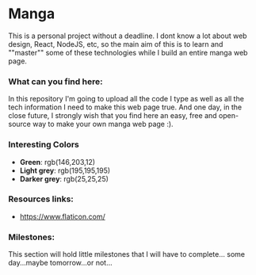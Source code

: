 # Manga

This is a personal project without a deadline. I dont know a lot about web design, React, NodeJS, etc, so the main aim of this is to learn and ""master"" some of these technologies while I build an entire manga web page.

### What can you find here:

In this repository I'm going to upload all the code I type as well as all the tech information I need to make this web page true. And one day, in the close future, I strongly wish that you find here an easy, free and open-source way to make your own manga web page :).


### Interesting Colors

* **Green**: rgb(146,203,12)
* **Light grey**: rgb(195,195,195)
* **Darker grey**: rgb(25,25,25)
### Resources links:

* https://www.flaticon.com/


### Milestones:

This section will hold little milestones that I will have to complete... some day...maybe tomorrow...or not...